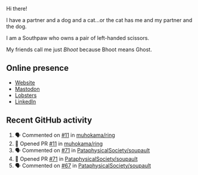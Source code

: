 Hi there!

I have a partner and a dog and a cat...or the cat has me and my partner and the dog.

I am a Southpaw who owns a pair of left-handed scissors.

My friends call me just *Bhoot* because Bhoot means Ghost.

## Online presence

- [Website](https://bhoot.dev)
- [Mastodon](https://functional.cafe/@bhoot)
- [Lobsters](https://lobste.rs/~bhoot)
- [LinkedIn](https://linkedin.com/in/jbhoot)

## Recent GitHub activity

<!--START_SECTION:activity-->
1. 🗣 Commented on [#11](https://github.com/muhokama/ring/pull/11#issuecomment-2334243212) in [muhokama/ring](https://github.com/muhokama/ring)
2. 💪 Opened PR [#11](https://github.com/muhokama/ring/pull/11) in [muhokama/ring](https://github.com/muhokama/ring)
3. 🗣 Commented on [#71](https://github.com/PataphysicalSociety/soupault/pull/71#issuecomment-2323450840) in [PataphysicalSociety/soupault](https://github.com/PataphysicalSociety/soupault)
4. 💪 Opened PR [#71](https://github.com/PataphysicalSociety/soupault/pull/71) in [PataphysicalSociety/soupault](https://github.com/PataphysicalSociety/soupault)
5. 🗣 Commented on [#67](https://github.com/PataphysicalSociety/soupault/issues/67#issuecomment-2322994415) in [PataphysicalSociety/soupault](https://github.com/PataphysicalSociety/soupault)
<!--END_SECTION:activity-->
